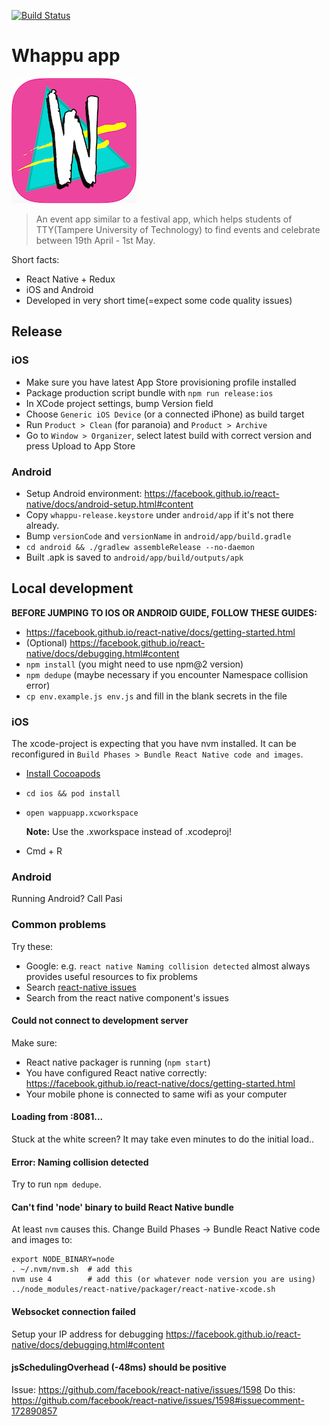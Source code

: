 [![Build Status](https://travis-ci.com/futurice/wappuapp-client.svg?token=4Z4JTnNSis9VpuFymYo8&branch=master)](https://travis-ci.com/futurice/wappuapp-client)

# Whappu app

![](docs/logo.png)

> An event app similar to a festival app, which helps students of TTY(Tampere University of Technology) to find events and celebrate between 19th April - 1st May.

Short facts:

* React Native + Redux
* iOS and Android
* Developed in very short time(=expect some code quality issues)

## Release

### iOS

* Make sure you have latest App Store provisioning profile installed
* Package production script bundle with `npm run release:ios`
* In XCode project settings, bump Version field
* Choose `Generic iOS Device` (or a connected iPhone) as build target
* Run `Product > Clean` (for paranoia) and `Product > Archive`
* Go to `Window > Organizer`, select latest build with correct version and press Upload to App Store

### Android

* Setup Android environment: https://facebook.github.io/react-native/docs/android-setup.html#content
* Copy `whappu-release.keystore` under `android/app` if it's not there already.
* Bump `versionCode` and `versionName` in `android/app/build.gradle`
* `cd android && ./gradlew assembleRelease --no-daemon`
* Built .apk is saved to `android/app/build/outputs/apk`

## Local development

**BEFORE JUMPING TO IOS OR ANDROID GUIDE, FOLLOW THESE GUIDES:**

* https://facebook.github.io/react-native/docs/getting-started.html
* (Optional) https://facebook.github.io/react-native/docs/debugging.html#content
* `npm install` (you might need to use npm@2 version)
* `npm dedupe` (maybe necessary if you encounter Namespace collision error)
* `cp env.example.js env.js` and fill in the blank secrets in the file

### iOS

The xcode-project is expecting that you have nvm installed. It can be reconfigured in
`Build Phases > Bundle React Native code and images`.

- [Install Cocoapods](https://guides.cocoapods.org/using/getting-started.html#installation)
- `cd ios && pod install`
- `open wappuapp.xcworkspace`

  **Note:** Use the .xworkspace instead of .xcodeproj!

- Cmd + R

### Android

Running Android? Call Pasi


### Common problems

Try these:

* Google: e.g. `react native Naming collision detected` almost always provides
useful resources to fix problems
* Search [react-native issues](https://github.com/facebook/react-native)
* Search from the react native component's issues

#### Could not connect to development server

Make sure:

* React native packager is running (`npm start`)
* You have configured React native correctly: https://facebook.github.io/react-native/docs/getting-started.html
* Your mobile phone is connected to same wifi as your computer

#### Loading from <your-ip>:8081...

Stuck at the white screen? It may take even minutes to do the initial load..

#### Error: Naming collision detected

Try to run `npm dedupe`.


#### Can't find 'node' binary to build React Native bundle

At least `nvm` causes this. Change Build Phases -> Bundle React Native code and images to:

```
export NODE_BINARY=node
. ~/.nvm/nvm.sh  # add this
nvm use 4        # add this (or whatever node version you are using)
../node_modules/react-native/packager/react-native-xcode.sh
```

#### Websocket connection failed

Setup your IP address for debugging https://facebook.github.io/react-native/docs/debugging.html#content

#### jsSchedulingOverhead (-48ms) should be positive

Issue: https://github.com/facebook/react-native/issues/1598
Do this: https://github.com/facebook/react-native/issues/1598#issuecomment-172890857
